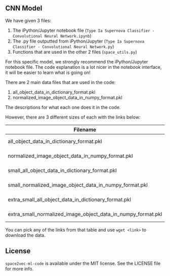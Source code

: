 ## CNN Model

We have given 3 files:

1. The iPython/Jupyter notebook file (`Type Ia Supernova Classifier - Convolutional Neural Network.ipynb`)
2. The .py file outputted from iPython/Jupyter (`Type Ia Supernova Classifier - Convolutional Neural Network.py`)
3. Functions that are used in the other 2 files (`space_utils.py`)

For this specific model, we strongly recommend the iPython/Jupyter notebook file. The code
explanation is a lot nicer in the notebook interface, it will be easier to learn what is going on!

There are 2 main data files that are used in the code:

1. all_object_data_in_dictionary_format.pkl
2. normalized_image_object_data_in_numpy_format.pkl

The descriptions for what each one does it in the code.

However, there are 3 different sizes of each with the links below:

| Filename                                                     | S3 Link                                                                                                      | File Size |
|--------------------------------------------------------------|--------------------------------------------------------------------------------------------------------------|-----------|
| all_object_data_in_dictionary_format.pkl                     | https://s3.amazonaws.com/space2vec-public/post3/all_object_data_in_dictionary_format.pkl                     | 6.7GB     |
| normalized_image_object_data_in_numpy_format.pkl             | https://s3.amazonaws.com/space2vec-public/post3/normalized_image_object_data_in_numpy_format.pkl             | 13.0GB    |
| small_all_object_data_in_dictionary_format.pkl               | https://s3.amazonaws.com/space2vec-public/post3/small_all_object_data_in_dictionary_format.pkl               | 772.0MB   |
| small_normalized_image_object_data_in_numpy_format.pkl       | https://s3.amazonaws.com/space2vec-public/post3/small_normalized_image_object_data_in_numpy_format.pkl       | 1.5GB     |
| extra_small_all_object_data_in_dictionary_format.pkl         | https://s3.amazonaws.com/space2vec-public/post3/extra_small_all_object_data_in_dictionary_format.pkl         | 386.0MB   |
| extra_small_normalized_image_object_data_in_numpy_format.pkl | https://s3.amazonaws.com/space2vec-public/post3/extra_small_normalized_image_object_data_in_numpy_format.pkl | 744.2MB   |

You can pick any of the links from that table and use `wget <link>` to download the data.

## License

`space2vec-ml-code` is available under the MIT license. See the LICENSE file for more info.